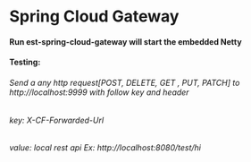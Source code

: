 # Spring Cloud Gateway

#### Run est-spring-cloud-gateway will start the embedded Netty

#### Testing:

###### Send a any http request[POST, DELETE, GET , PUT, PATCH] to http://localhost:9999 with follow key and header 
 
###### key: X-CF-Forwarded-Url

###### value: local rest api Ex:  http://localhost:8080/test/hi


